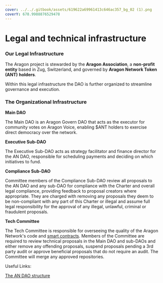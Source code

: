 ```yaml
---
cover: ../../.gitbook/assets/619622a69961413c646ac357_bg_02 (1).png
coverY: 678.9988876529478
---
```


# Legal and technical infrastructure

### Our Legal Infrastructure

The Aragon project is stewarded by the **Aragon Association**, a **non-profit entity** based in Zug, Switzerland, and governed by **Aragon Network Token (ANT)** **holders**.

Within this legal infrastructure the DAO is further organized to streamline governance and execution.

### The Organizational Infrastructure

**Main DAO**

The Main DAO is an Aragon Govern DAO that acts as the executor for community votes on Aragon Voice, enabling $ANT holders to exercise direct democracy over the network.

**Executive Sub-DAO**

The Executive Sub-DAO acts as strategy facilitator and finance director for the AN DAO, responsible for scheduling payments and deciding on which initiatives to fund.

**Compliance Sub-DAO**

Committee members of the Compliance Sub-DAO review all proposals to the AN DAO and any sub-DAO for compliance with the Charter and overall legal compliance, providing feedback to proposal creators where appropriate. They are charged with removing any proposals they deem to be non-compliant with any part of this Charter or illegal and assume full legal responsibility for the approval of any illegal, unlawful, criminal or fraudulent proposals.

**Tech Committee**

The Tech Committee is responsible for overseeing the quality of the Aragon Network's code and [smart contracts](https://en.wikipedia.org/wiki/Smart\_contract). Members of the Committee are required to review technical proposals in the Main DAO and sub-DAOs and either remove any offending proposals, suspend proposals pending a 3rd party audit or approve beneficial proposals that do not require an audit. The Committee will merge any approved repositories.



Useful Links:

[The AN DAO structure](https://andao.aragon.org/#Structure)
